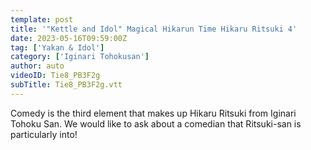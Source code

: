 ```yaml
---
template: post
title: '"Kettle and Idol" Magical Hikarun Time Hikaru Ritsuki 4'
date: 2023-05-16T09:59:00Z
tag: ['Yakan & Idol']
category: ['Iginari Tohokusan']
author: auto 
videoID: Tie8_PB3F2g
subTitle: Tie8_PB3F2g.vtt
---
```

Comedy is the third element that makes up Hikaru Ritsuki from Iginari Tohoku San.
We would like to ask about a comedian that Ritsuki-san is particularly into!

